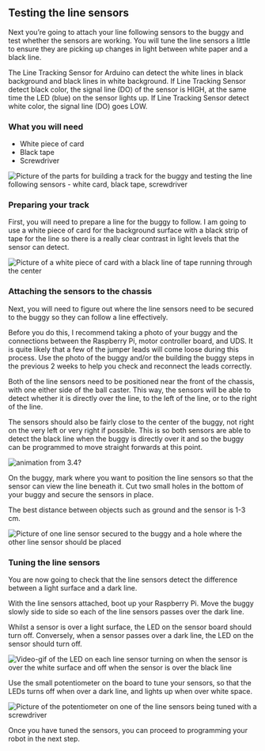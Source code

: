 [comment]: # (
Is this step open? Y/N
If so, short description of this step:
Related links:
Related files:
)

## Testing the line sensors

Next you’re going to attach your line following sensors to the buggy and test whether the sensors are working. You will tune the line sensors a little to ensure they are picking up changes in light between white paper and a black line.

<!-- Taken from AliExpress -->
The Line Tracking Sensor for Arduino can detect the white lines in black background and black lines in white background.
If Line Tracking Sensor detect black color, the signal line (DO) of the sensor is HIGH,  at the same time the LED (blue) on the sensor lights up. If Line Tracking Sensor detect white color, the signal line (DO) goes LOW.

### What you will need

+ White piece of card
+ Black tape
+ Screwdriver

![Picture of the parts for building a track for the buggy and testing the line following sensors - white card, black tape, screwdriver](images/3_6-parts-for-line-sensors)

### Preparing your track 

First, you will need to prepare a line for the buggy to follow. I am going to use a white piece of card for the background surface with a black strip of tape for the line so there is a really clear contrast in light levels that the sensor can detect.

![Picture of a white piece of card with a black line of tape running through the center](images/)

### Attaching the sensors to the chassis

Next, you will need to figure out where the line sensors need to be secured to the buggy so they can follow a line effectively.

Before you do this, I recommend taking a photo of your buggy and the connections between the Raspberry Pi, motor controller board, and UDS. It is quite likely that a few of the jumper leads will come loose during this process. Use the photo of the buggy and/or the building the buggy steps in the previous 2 weeks to help you check and reconnect the leads correctly.

Both of the line sensors need to be positioned near the front of the chassis, with one either side of the ball caster. This way, the sensors will be able to detect whether it is directly over the line, to the left of the line, or to the right of the line. 

The sensors should also be fairly close to the center of the buggy, not right on the very left or very right if possible. This is so both sensors are able to detect the black line when the buggy is directly over it and so the buggy can be programmed to move straight forwards at this point.

![animation from 3.4?](images/)

On the buggy, mark where you want to position the line sensors so that the sensor can view the line beneath it. Cut two small holes in the bottom of your buggy and secure the sensors in place.

<!-- include the range of distance the sensors should be from the surface before affixing it to the chassis -->

The best distance between objects such as ground and the sensor is 1-3 cm.

![Picture of one line sensor secured to the buggy and a hole where the other line sensor should be placed](images/)

### Tuning the line sensors

You are now going to check that the line sensors detect the difference between a light surface and a dark line.

With the line sensors attached, boot up your Raspberry Pi. Move the buggy slowly side to side so each of the line sensors passes over the dark line.

Whilst a sensor is over a light surface, the LED on the sensor board should turn off. Conversely, when a sensor passes over a dark line, the LED on the sensor should turn off.

![Video-gif of the LED on each line sensor turning on when the sensor is over the white surface and off when the sensor is over the black line](images/)

<!-- Re-write and further explain the following paragraph -->

Use the small potentiometer on the board to tune your sensors, so that the LEDs turns off when over a dark line, and lights up when over white space.

![Picture of the potentiometer on one of the line sensors being tuned with a screwdriver](images/)

Once you have tuned the sensors, you can proceed to programming your robot in the next step.